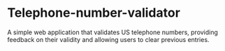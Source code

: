 # Telephone-number-validator
A simple web application that validates US telephone numbers, providing feedback on their validity and allowing users to clear previous entries.
